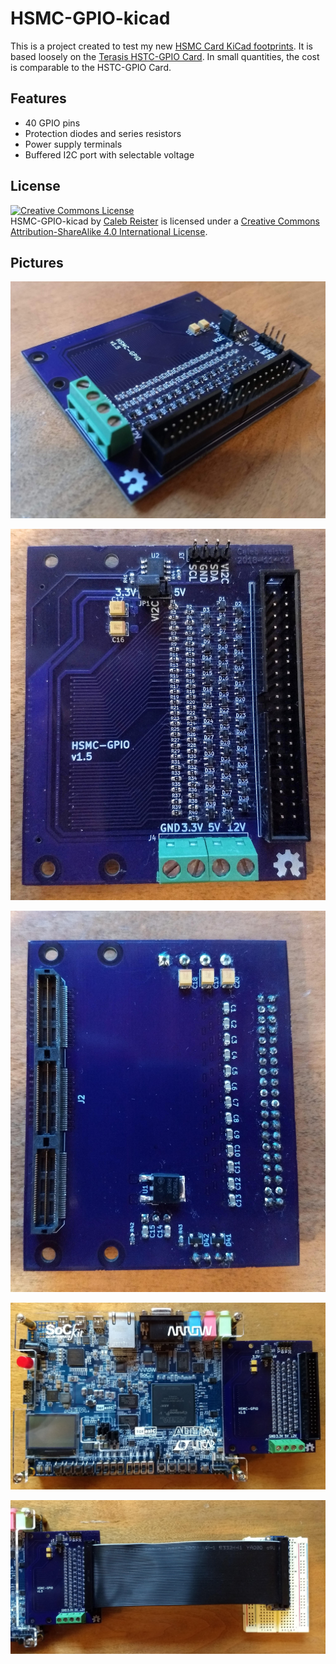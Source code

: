 # HSMC-GPIO-kicad

This is a project created to test my new [HSMC Card KiCad footprints](https://github.com/KiCad/kicad-footprints/pulls?page=1&q=is%3Apr+is%3Aopen). It is based loosely on the [Terasis HSTC-GPIO Card](https://www.terasic.com.tw/cgi-bin/page/archive.pl?Language=English&No=322). In small quantities, the cost is comparable to the HSTC-GPIO Card.

## Features
- 40 GPIO pins
- Protection diodes and series resistors
- Power supply terminals
- Buffered I2C port with selectable voltage

## License
<a rel="license" href="http://creativecommons.org/licenses/by-sa/4.0/"><img alt="Creative Commons License" style="border-width:0" src="https://i.creativecommons.org/l/by-sa/4.0/88x31.png" /></a><br /><span xmlns:dct="http://purl.org/dc/terms/" property="dct:title">HSMC-GPIO-kicad</span> by <a xmlns:cc="http://creativecommons.org/ns#" href="https://github.com/calebreister/" property="cc:attributionName" rel="cc:attributionURL">Caleb Reister</a> is licensed under a <a rel="license" href="http://creativecommons.org/licenses/by-sa/4.0/">Creative Commons Attribution-ShareAlike 4.0 International License</a>.

## Pictures
![Assembled PCB](images/pcb.jpg)

![PCB Top](images/pcb-top.jpg)

![PCB Bottom](images/pcb-bottom.jpg)

![PCB Attached to an FPGA board](images/fpga.jpg)

![40-pin ribbon cable](images/ribbon.jpg)
